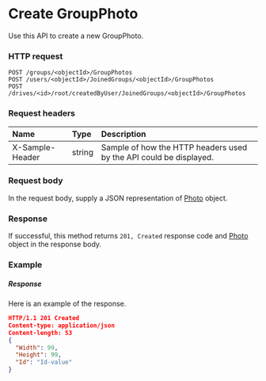 # Create GroupPhoto

Use this API to create a new GroupPhoto.
### HTTP request
```http
POST /groups/<objectId>/GroupPhotos
POST /users/<objectId>/JoinedGroups/<objectId>/GroupPhotos
POST /drives/<id>/root/createdByUser/JoinedGroups/<objectId>/GroupPhotos

```
### Request headers
| Name       | Type | Description|
|:---------------|:--------|:----------|
| X-Sample-Header  | string  | Sample of how the HTTP headers used by the API could be displayed.|

### Request body
In the request body, supply a JSON representation of [Photo](../resources/photo.md) object.


### Response
If successful, this method returns `201, Created` response code and [Photo](../resources/photo.md) object in the response body.

### Example
##### Response
Here is an example of the response.
```json
HTTP/1.1 201 Created
Content-type: application/json
Content-length: 53
{
  "Width": 99,
  "Height": 99,
  "Id": "Id-value"
}
```

<!-- uuid: 5522b56a-22d6-488e-af56-0241cd622f36
2015-10-09 15:58:17 UTC -->